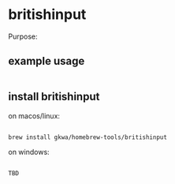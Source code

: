 # britishinput

Purpose:

## example usage

```bash


```

## install britishinput

on macos/linux:

```bash

brew install gkwa/homebrew-tools/britishinput

```

on windows:

```powershell

TBD

```
